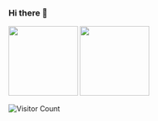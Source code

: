 ### Hi there 👋

<img align="" height="137px" src="https://github-readme-stats.vercel.app/api?username=ZhichengChen&hide_title=true&hide_border=true&show_icons=true&include_all_commits=true&line_height=21&theme=tokyonight&locale=en"/> <img align="" height="137px" src="https://github-readme-stats.vercel.app/api/top-langs/?username=ZhichengChen&hide_title=true&hide_border=true&layout=compact&theme=tokyonight&locale=en" />

![Visitor Count](https://profile-counter.glitch.me/all-smile/count.svg)
